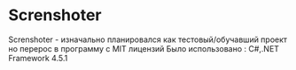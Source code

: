 # Screnshoter
Screnshoter - изначально планировался как тестовый/обучавший проект но перерос в программу с MIT лицензий
Было использовано : C#,.NET Framework 4.5.1
